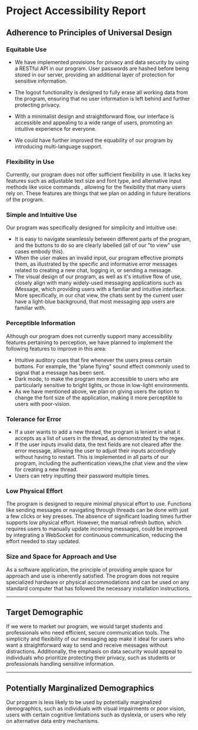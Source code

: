 
# Project Accessibility Report

## Adherence to Principles of Universal Design

### Equitable Use

* We have implemented provisions for privacy and data security by using a RESTful API in our program. User passwords are hashed before being stored in our server, providing an additional layer of protection for sensitive information.
* The logout functionality is designed to fully erase all working data from the program, ensuring that no user information is left behind and further protecting privacy.
* With a minimalist design and straightforward flow, our interface is accessible and appealing to a wide range of users, promoting an intuitive experience for everyone.

* We could have further improved the equability of our program by introducing multi-language support.

### Flexibility in Use

Currently, our program does not offer sufficient flexibility in use. It lacks key features such as adjustable text size and font type, and alternative input methods like voice commands , allowing for the flexibility that many users rely on. These features are things that we plan on adding in future iterations of the program.

### Simple and Intuitive Use

Our program was specifically designed for simplicity and intuitive use:
* It is easy to navigate seamlessly between different parts of the program, and the buttons to do so are clearly labelled (all of our "to view" use cases embody this).
* When the user makes an invalid input, our program effective prompts them, as illustrated by the specific and informative error messages related to creating a new chat, logging in, or sending a message.
* The visual design of our program, as well as it's intuitive flow of use, closely align with many widely-used messaging applications such as iMessage, which providing users with a familiar and intuitive interface. More specifically, in our chat view, the chats sent by the current user have a light-blue background, that most messaging app users are familiar with.


### Perceptible Information

Although our program does not currently support many accessibility features pertaining to perception, we have planned to implement the following features to improve in this area:
* Intuitive auditory cues that fire whenever the users press certain buttons. For example, the "plane flying" sound effect commonly used to signal that a message has been sent.
* Dark mode, to make the program more accessible to users who are particularly sensitive to bright lights, or those in low-light environments.
* As we have mentioned above, we plan on giving users the option to change the font size of the application, making it more perceptible to users with poor-vision. 

### Tolerance for Error

* If a user wants to add a new thread, the program is lenient in what it accepts as a list of users in the thread, as demonstrated by the regex.
* If the user inputs invalid data, the text fields are not cleared after the error message, allowing the user to adjust their inputs accordingly without having to restart. This is implemented in all parts of our program, including the authentication views,the chat view and the view for creating a new thread.
* Users can retry inputting their password multiple times.

### Low Physical Effort 

The program is designed to require minimal physical effort to use. Functions like sending messages or navigating through threads can be done with just a few clicks or key presses. The absence of significant loading times further supports low physical effort. However, the manual refresh button, which requires users to manually update incoming messages, could be improved by integrating a WebSocket for continuous communication, reducing the effort needed to stay updated.

### Size and Space for Approach and Use

As a software application, the principle of providing ample space for approach and use is inherently satisfied. The program does not require specialized hardware or physical accommodations and can be used on any standard computer that has followed the necessary installation instructions.
***

## Target Demographic

If we were to market our program, we would target students and professionals who need efficient, secure communication tools. The simplicity and flexibility of our messaging app make it ideal for users who want a straightforward way to send and receive messages without distractions. Additionally, the emphasis on data security would appeal to individuals who prioritize protecting their privacy, such as students or professionals handling sensitive information.

***

## Potentially Marginalized Demographics

Our program  is less likely to be used by potentially marginalized demographics, such as individuals with visual impairments or poor vision, users with certain cognitive limitations such as dyslexia, or users who rely on alternative data entry mechanisms.